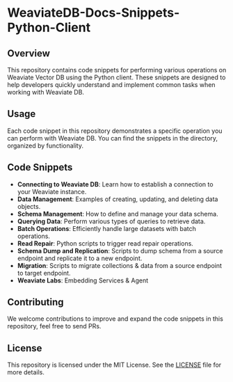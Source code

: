 # WeaviateDB-Docs-Snippets-Python-Client

## Overview

This repository contains code snippets for performing various operations on Weaviate Vector DB using the Python client. These snippets are designed to help developers quickly understand and implement common tasks when working with Weaviate DB.

## Usage

Each code snippet in this repository demonstrates a specific operation you can perform with Weaviate DB. You can find the snippets in the directory, organized by functionality.

## Code Snippets

- **Connecting to Weaviate DB**: Learn how to establish a connection to your Weaviate instance.
- **Data Management**: Examples of creating, updating, and deleting data objects.
- **Schema Management**: How to define and manage your data schema.
- **Querying Data**: Perform various types of queries to retrieve data.
- **Batch Operations**: Efficiently handle large datasets with batch operations.
- **Read Repair**: Python scripts to trigger read repair operations.
- **Schema Dump and Replication**: Scripts to dump schema from a source endpoint and replicate it to a new endpoint.
- **Migration**: Scripts to migrate collections & data from a source endpoint to target endpoint.
- **Weaviate Labs**: Embedding Services & Agent

## Contributing

We welcome contributions to improve and expand the code snippets in this repository, feel free to send PRs.

## License

This repository is licensed under the MIT License. See the [LICENSE](LICENSE) file for more details.

